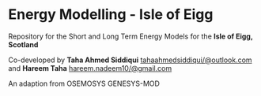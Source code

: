 
# Energy Modelling - Isle of Eigg
 
 Repository for the Short and Long Term Energy Models for the **Isle of Eigg, Scotland**  
 
 Co-developed by **Taha Ahmed Siddiqui** <tahaahmedsiddiqui/@outlook.com> and **Hareem Taha** <hareem.nadeem10/@gmail.com>
 
 An adaption from OSEMOSYS GENESYS-MOD

 
